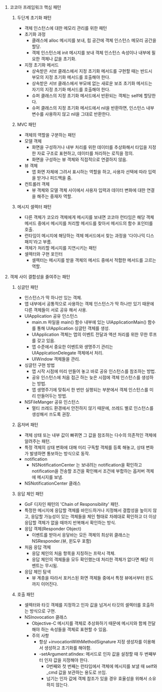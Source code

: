 1. 코코아 프레임워크 핵심 패턴
    1. 두단계 초기화 패턴
        - 객체 인스턴스에 대한 메모리 관리를 위한 패턴
        - 초기화 과정
            - 클래스에 alloc 메시지를 보내, 힙 공간에 객체 인스턴스 메모리 공간을 할당.
            - 객체 인스턴스에 init 메시지를 보내 객체 인스턴스 속성이나 내부에 필요한 객체나 값을 초기화.
        - 지정 초기화 메서드
            - 상속받은 서브 클래스에서 지정 초기화 메서드를 구현할 때는 반드시 부모의 지정 초기화 메서드를 호출해야 한다.
            - 상속받은 서브 클래스에서 부모에 없는 새로운 보조 초기화 메서드는 자기의 지정 초기화 메서드를 호출해야 한다.
            - 슈퍼 클래스의 지정 초기화 메서드에서 반환되는 객체는 self에 할당한다.
            - 슈퍼 클래스의 지정 초기화 메서드에서 nil을 반환하면, 인스턴스 내부 변수를 사용하지 않고 nil을 그대로 반환한다.
    
    2. MVC 패턴
        - 객체의 역할을 구분하는 패턴
        - 모델 객체
            - 화면을 구성하거나 내부 처리를 위한 데이터를 추상화해서 타입을 지정한 자료 구조로 표현하고, 데이터를 처리하는 로직을 정의.
            - 화면을 구성하는 뷰 객체와 직접적으로 연결하지 않음.
        - 뷰 객체
            - 앱 화면 자체에 그려서 표시하는 역할을 하고, 사용자 선택에 따라 입력을 받거나 피드백을 줌.
        - 컨트롤러 객체
            - 뷰 객체와 모델 객체 사이에서 사용자 입력과 데이터 변화에 대한 연결을 해주는 중재자 역할.
    
    3. 메시지 셀렉터 패턴
        - 다른 객체가 코오라 객체에게 메시지를 보내면 코코아 런타임은 해당 객체 메서드 중에서 메시지를 처리할 메서드를 찾아서 메서드의 함수 포인터를 호출.
        - 런타임이 메시지에 해당하는 객체 메서드에서 찾는 과정을 '다이나믹 디스패치'라고 부름.
        - 객체가 처리할 메시지를 지연시키는 패턴
        - 셀렉터와 구현 포인터
            - 셀렉터는 메시지를 받을 객체의 메서드 중에서 적합한 메서드를 고르는 역할.


2. 객체 사이 결합성을 줄여주는 패턴
    1. 싱글턴 패턴
        - 인스턴스가 딱 하나만 있는 객체.
        - 앱 내부에서 공통적으로 사용하는 객체 인스턴스가 딱 하나만 있기 때문에 다른 객체들이 서로 공유 해서 사용.
        - UIApplication 공유 인스턴스
            - main.m 파일을 main() 함수 내부에 있는 UIApplicationMain() 함수를 통해 UIApplication 싱글턴 객체를 생성.
            - UIApplication 객체는 앱의 이벤트 전달과 액션 처리를 위한 무한 루프를 갖고 있음.
            - 앱 수준에서 중요한 이벤트와 생명주기 관리는 UIApplcationDelegate 객체에서 처리.
            - UIWindow 객체들을 관리.
        - 싱글턴 구현 방법
            - 앱 시작 시점에 미리 만들어 놓고 바로 공유 인스턴스를 참조하는 방법.
            - 공유 인스턴스에 처음 접근 하는 늦은 시점에 객체 인스턴스를 생성하는 방법.
            - 앱 생명주기에 맞춰서 한 번만 실행되는 부분에서 객체 인스턴스를 미리 만들어두는 방법.
        - NSFileManger 공유 인스턴스
            - 멀티 쓰레드 환경에서 안전하지 않기 때문에, 쓰레드 별로 인스턴스를 생성해서 쓰도록 권장.
    
    2. 옵저버 패턴
        - 객체 상태 또는 내부 값이 빠뀌면 그 값을 참조하는 다수의 의존적인 객체에 알려주는 패턴.
        - 특정 객체의 상태 변화에 대해 미리 구독할 객체를 등록 해놓고, 상태 변화가 발생하면 통보하는 방식으로 동작.
        - notification
            - NSNotificationCenter 는 보내려는 notification을 확인하고 notification을 전송할 조건을 확인해서 조건에 부합하는 옵저버 객체에 메시지를 보냄.
        - NSNotificationCenter 클래스
    
    3. 응답 체인 패턴
        - GoF 디자인 패턴의 'Chain of Responsibility' 패턴.
        - 특정한 메시지에 응답할 객체를 바인드하거나 지정해서 결합성을 높이지 않고, 응답할 가능성이 있는 객체들을 체인 형태로 차례대로 확인하고 더 이상 응답할 객체가 없을 때까지 반복해서 확인하는 방식.
        - 응답 객체(Responder Object)
            - 이벤트를 받아서 응닿바는 모든 객체의 최상위 클래스는 NSResponder.(뷰, 윈도우 포함)
        - 처음 응답 객체
            - 응답 체인의 처음 항목을 지칭하는 프락시 객체.
            - 응답 체인의 객체들을 모두 확인했는데 처리한 객체가 없다면 해당 이벤트는 무시됨.
        - 응답 체인 탐색
            - 뷰 계층을 따라서 포커스된 화면 객체들 중에서 특정 뷰에서부터 윈도까지 이어진다.
    
    4. 호출 패턴
        - 셀렉터와 타깃 객체를 지정하고 인자 값을 넘겨서 타깃의 셀렉터를 호출하는 방식으로 구현.
        - NSInovocation 클래스
            - Objective-C 메시지를 객체로 추상화하기 때문에 메시지와 함께 전달해야 하는 속성들을 객체로 표현할 수 있음.
            - 주의 사항
                - 항상 +invocationWithMethodSignature 지정 생성자를 이용해서 생성하고 초기화를 해야함.
                - -setArgument:atIndex: 메서드로 인자 값을 설정할 때 두 번째부터 인자 값을 지정해야 한다.
                    - 0번째와 첫 번째는 런타임에서 객체에 메시지를 보낼 때 self와 _cmd 값을 보관하는 용도로 쓰임.
                    - 넘기는 인자 값에 객체 참조가 있을 경우 효율성을 위해서 소유하지 않는다.
                
